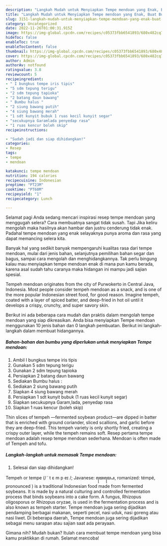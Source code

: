 ```yaml
---
description: "Langkah Mudah untuk Menyiapkan Tempe mendoan yang Enak, Buat Buka Puasa Enak Banget"
title: "Langkah Mudah untuk Menyiapkan Tempe mendoan yang Enak, Buat Buka Puasa Enak Banget"
slug: 3151-langkah-mudah-untuk-menyiapkan-tempe-mendoan-yang-enak-buat-buka-puasa-enak-banget
category: Uncategorized
date: 2022-11-26T01:00:31.915Z
image: https://img-global.cpcdn.com/recipes/c05373fbb6541893/680x482cq70/tempe-mendoan-foto-resep-utama.jpg
hideToc: false
enableToc: true
enableTocContent: false
thumbnail: https://img-global.cpcdn.com/recipes/c05373fbb6541893/680x482cq70/tempe-mendoan-foto-resep-utama.jpg
cover: https://img-global.cpcdn.com/recipes/c05373fbb6541893/680x482cq70/tempe-mendoan-foto-resep-utama.jpg
author: Admin
authorAv: notfound
ratingvalue: 3.8
reviewcount: 5
recipeingredient:
- " I bungkus tempe iris tipis"
- "5 sdm tepung terigu"
- "2 sdm tepung tapioka"
- "2 batang daun bawang"
- " Bumbu halus "
- "2 siung bawang putih"
- "4 siung bawang merah"
- "1 sdt kunyit bubuk 1 ruas kecil kunyit segar"
- "secukupnya Garamlada penyedap rasa"
- "1 ruas kencur boleh skip"
recipeinstructions:

- "Sudah jadi dan siap dihidangkan!"
categories:
- Resep
tags:
- tempe
- mendoan

katakunci: tempe mendoan 
nutrition: 194 calories
recipecuisine: Indonesian
preptime: "PT23M"
cooktime: "PT60M"
recipeyield: "1"
recipecategory: Lunch

---
```



Selamat pagi Anda sedang mencari inspirasi resep tempe mendoan yang menggugah selera? Cara membuatnya sangat tidak susah. Tapi Jika keliru mengolah maka hasilnya akan hambar dan justru cenderung tidak enak. Padahal tempe mendoan yang enak selayaknya punya aroma dan rasa yang dapat memancing selera kita.


Banyak hal yang sedikit banyak mempengaruhi kualitas rasa dari tempe mendoan, mulai dari jenis bahan, selanjutnya pemilihan bahan segar dan bagus, sampai cara mengolah dan menghidangkannya. Tak perlu bingung kalau mau menyiapkan tempe mendoan enak di mana pun kamu berada, karena asal sudah tahu caranya maka hidangan ini mampu jadi sajian spesial.

Tempeh mendoan originates from the city of Purwokerto in Central Java, Indonesia. Most people consider tempeh mendoan as a snack, and is one of the more popular Indonesian street food, for good reason. Imagine tempeh, coated with a layer of spiced batter, and deep-fried in hot oil until it develops a crispy, crunchy, and super savory skin.


Berikut ini ada beberapa cara mudah dan praktis dalam mengolah tempe mendoan yang siap dikreasikan. Anda bisa menyiapkan Tempe mendoan menggunakan 10 jenis bahan dan 0 langkah pembuatan. Berikut ini langkah-langkah dalam membuat hidangannya.

<!--inarticleads1-->

##### Bahan-bahan dan bumbu yang diperlukan untuk menyiapkan Tempe mendoan:

1. Ambil  I bungkus tempe iris tipis
1. Gunakan 5 sdm tepung terigu
1. Gunakan 2 sdm tepung tapioka
1. Persiapkan 2 batang daun bawang
1. Sediakan  Bumbu halus :
1. Sediakan 2 siung bawang putih
1. Siapkan 4 siung bawang merah
1. Persiapkan 1 sdt kunyit bubuk (1 ruas kecil kunyit segar)
1. Siapkan secukupnya Garam,lada, penyedap rasa
1. Siapkan 1 ruas kencur (boleh skip)


Thin slices of tempeh —fermented soybean product—are dipped in batter that is enriched with ground coriander, sliced scallions, and garlic before they are deep-fried. This tempeh variety is only shortly fried, creating a crispy outer layer, while the tempeh remains soft. Resep pertama tempe mendoan adalah resep tempe mendoan sederhana. Mendoan is often made of Tempeh and tofu. 

<!--inarticleads2-->

##### Langkah-langkah untuk memasak Tempe mendoan:


1. Selesai dan siap dihidangkan!

Tempeh or tempe (/ ˈ t ɛ m p eɪ /; Javanese: ꦠꦺꦩ꧀ꦥꦺ, romanized: témpé, pronounced ) is a traditional Indonesian food made from fermented soybeans. It is made by a natural culturing and controlled fermentation process that binds soybeans into a cake form. A fungus, Rhizopus oligosporus or Rhizopus oryzae, is used in the fermentation process and is also known as tempeh starter. Tempe mendoan juga sering dijadikan pendamping berbagai makanan, seperti pecel, nasi uduk, nasi goreng atau nasi liwet. Di beberapa daerah, Tempe mendoan juga sering dijadikan sebagai menu sarapan atau sajian saat ada perayaan. 

Gimana nih? Mudah bukan? Itulah cara membuat tempe mendoan yang bisa kamu praktikkan di rumah. Selamat mencoba!
